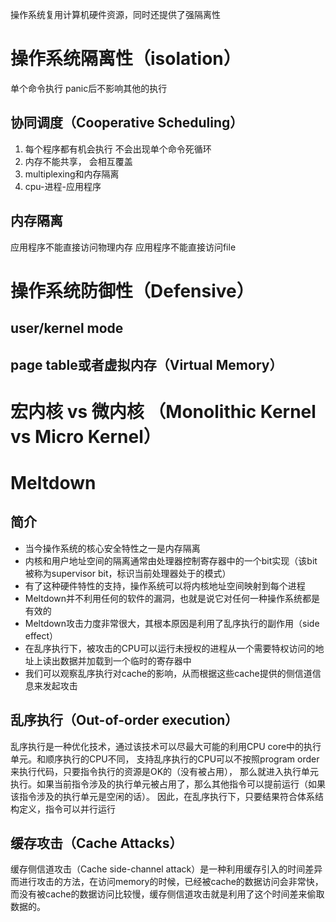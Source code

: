 操作系统复用计算机硬件资源，同时还提供了强隔离性
# 操作系统隔离性（isolation）
单个命令执行 panic后不影响其他的执行
## 协同调度（Cooperative Scheduling）
1. 每个程序都有机会执行 不会出现单个命令死循环
2. 内存不能共享， 会相互覆盖
3. multiplexing和内存隔离
4. cpu-进程-应用程序
## 内存隔离
应用程序不能直接访问物理内存
应用程序不能直接访问file
# 操作系统防御性（Defensive）
## user/kernel mode
## page table或者虚拟内存（Virtual Memory）
# 宏内核 vs 微内核 （Monolithic Kernel vs Micro Kernel）
#  Meltdown
## 简介
- 当今操作系统的核心安全特性之一是内存隔离
- 内核和用户地址空间的隔离通常由处理器控制寄存器中的一个bit实现（该bit被称为supervisor bit，标识当前处理器处于的模式）
- 有了这种硬件特性的支持，操作系统可以将内核地址空间映射到每个进程
- Meltdown并不利用任何的软件的漏洞，也就是说它对任何一种操作系统都是有效的
- Meltdown攻击力度非常很大，其根本原因是利用了乱序执行的副作用（side effect）
- 在乱序执行下，被攻击的CPU可以运行未授权的进程从一个需要特权访问的地址上读出数据并加载到一个临时的寄存器中
- 我们可以观察乱序执行对cache的影响，从而根据这些cache提供的侧信道信息来发起攻击
## 乱序执行（Out-of-order execution）
乱序执行是一种优化技术，通过该技术可以尽最大可能的利用CPU core中的执行单元。和顺序执行的CPU不同，
支持乱序执行的CPU可以不按照program order来执行代码，只要指令执行的资源是OK的（没有被占用），
那么就进入执行单元执行。如果当前指令涉及的执行单元被占用了，那么其他指令可以提前运行（如果该指令涉及的执行单元是空闲的话）。
因此，在乱序执行下，只要结果符合体系结构定义，指令可以并行运行
## 缓存攻击（Cache Attacks）
   缓存侧信道攻击（Cache side-channel attack）是一种利用缓存引入的时间差异而进行攻击的方法，在访问memory的时候，已经被cache的数据访问会非常快，而没有被cache的数据访问比较慢，缓存侧信道攻击就是利用了这个时间差来偷取数据的。
